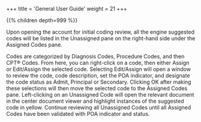 +++
title = 'General User Guide'
weight = 21
+++



{{% children depth=999 %}}

Upon opening the account for initial coding review, all the engine suggested codes will be listed in the Unassigned pane on the right-hand side under the Assigned Codes pane.


Codes are categorized by Diagnosis Codes, Procedure Codes, and then CPT® Codes.
From here, you can right-click on a code, then either Assign or Edit/Assign the selected code.
Selecting Edit/Assign will open a window to review the code, code description, set the POA indicator, and designate the code status as Admit, Principal or Secondary.
Clicking OK after making these selections will then move the selected code to the Assigned Codes pane.
Left-clicking on an Unassigned Code will open the relevant document in the center document viewer and highlight instances of the suggested code in yellow.
Continue reviewing all Unassigned Codes until all Assigned Codes have been validated with POA indicator and status.
